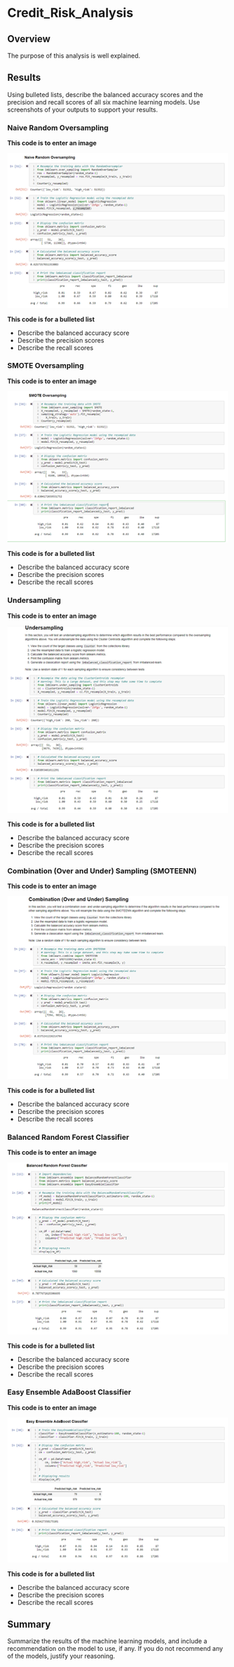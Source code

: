 # Credit_Risk_Analysis

## Overview
The purpose of this analysis is well explained.

## Results
Using bulleted lists, describe the balanced accuracy scores and the precision and recall scores of all six machine learning models. Use screenshots of your outputs to support your results.

### Naive Random Oversampling
**This code is to enter an image**

![naive_random_oversampling.PNG](https://github.com/borkard/Credit_Risk_Analysis/blob/main/Images/naive_random_oversampling.PNG)

**This code is for a bulleted list**
* Describe the balanced accuracy score
* Describe the precision scores
* Describe the recall scores


### SMOTE Oversampling
**This code is to enter an image**

![SMOTE_oversampling.PNG](https://github.com/borkard/Credit_Risk_Analysis/blob/main/Images/SMOTE_oversampling.PNG)

**This code is for a bulleted list**
* Describe the balanced accuracy score
* Describe the precision scores
* Describe the recall scores


### Undersampling
**This code is to enter an image**

![undersampling.PNG](https://github.com/borkard/Credit_Risk_Analysis/blob/main/Images/undersampling.PNG)

**This code is for a bulleted list**
* Describe the balanced accuracy score
* Describe the precision scores
* Describe the recall scores


### Combination (Over and Under) Sampling (SMOTEENN)
**This code is to enter an image**

![SMOTEENN_combination.PNG](https://github.com/borkard/Credit_Risk_Analysis/blob/main/Images/SMOTEENN_combination.PNG)

**This code is for a bulleted list**
* Describe the balanced accuracy score
* Describe the precision scores
* Describe the recall scores


### Balanced Random Forest Classifier
**This code is to enter an image**

![balanced_random_forest.PNG](https://github.com/borkard/Credit_Risk_Analysis/blob/main/Images/balanced_random_forest.PNG)

**This code is for a bulleted list**
* Describe the balanced accuracy score
* Describe the precision scores
* Describe the recall scores


### Easy Ensemble AdaBoost Classifier
**This code is to enter an image**

![easy_ensemble_classifier.PNG](https://github.com/borkard/Credit_Risk_Analysis/blob/main/Images/easy_ensemble_classifier.PNG)

**This code is for a bulleted list**
* Describe the balanced accuracy score
* Describe the precision scores
* Describe the recall scores


## Summary
Summarize the results of the machine learning models, and include a recommendation on the model to use, if any. If you do not recommend any of the models, justify your reasoning.
